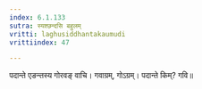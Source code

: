 ```yaml
---
index: 6.1.133
sutra: स्यश्छन्दसि बहुलम्
vritti: laghusiddhantakaumudi
vrittiindex: 47

---
```

पदान्ते एङन्तस्य गोरवङ् वाचि। गवाग्रम्, गोऽग्रम्। पदान्ते किम्? गवि॥